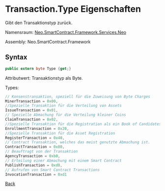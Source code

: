 # Transaction.Type Eigenschaften

Gibt den Transaktionstyp zurück.

Namensraum: [Neo.SmartContract.Framework.Services.Neo](../../neo.md)

Assembly: Neo.SmartContract.Framework

## Syntax

```c#
public extern byte Type {get;}
```

Attributwert: Transaktionstyp als Byte.

Types:

```c#
// Konsenstransaktion, speziell für die Zuweisung von Byte Charges
MinerTransaction = 0x00,
//Spezielle Transaktion für die Verteilung von Assets
IssueTransaction = 0x01,
// Spezielle Abmachung für die Verteilung kleiner Coins
ClaimTransaction = 0x02,
//Spezielle Transaktion für die Registration als ein Book of Candidates
EnrollmentTransaction = 0x20,
//Spezielle Transaktion für die Asset Registration
RegisterTransaction = 0x40,
// Contract Transaktion, welches das meist genutzte Abmachung ist.
ContractTransaction = 0x80,
// Beauftragt von der Transaktion
AgencyTransaction = 0xb0,
// Erteilung einer Abmachung mit einem Smart Contract
PublishTransaction = 0xd0,
// Aufrufen von Smart Contract Transactions
InvocationTransaction = 0xd1
```



[Back](../Transaction.md)
